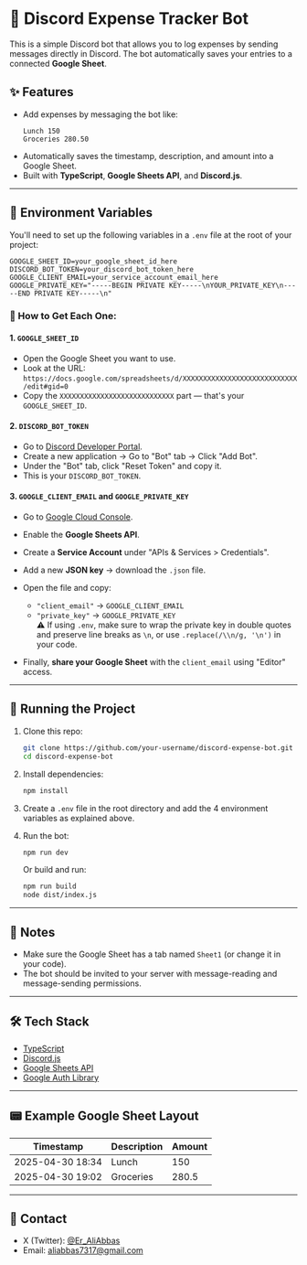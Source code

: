 # 💸 Discord Expense Tracker Bot

This is a simple Discord bot that allows you to log expenses by sending messages directly in Discord. The bot automatically saves your entries to a connected **Google Sheet**.

## ✨ Features

- Add expenses by messaging the bot like:  
  ```
  Lunch 150
  Groceries 280.50
  ```
- Automatically saves the timestamp, description, and amount into a Google Sheet.
- Built with **TypeScript**, **Google Sheets API**, and **Discord.js**.

---

## 🔐 Environment Variables

You'll need to set up the following variables in a `.env` file at the root of your project:

```env
GOOGLE_SHEET_ID=your_google_sheet_id_here
DISCORD_BOT_TOKEN=your_discord_bot_token_here
GOOGLE_CLIENT_EMAIL=your_service_account_email_here
GOOGLE_PRIVATE_KEY="-----BEGIN PRIVATE KEY-----\nYOUR_PRIVATE_KEY\n-----END PRIVATE KEY-----\n"
```

### 📄 How to Get Each One:

#### 1. `GOOGLE_SHEET_ID`
- Open the Google Sheet you want to use.
- Look at the URL:  
  `https://docs.google.com/spreadsheets/d/XXXXXXXXXXXXXXXXXXXXXXXXXXXX/edit#gid=0`
- Copy the `XXXXXXXXXXXXXXXXXXXXXXXXXXXX` part — that's your `GOOGLE_SHEET_ID`.

#### 2. `DISCORD_BOT_TOKEN`
- Go to [Discord Developer Portal](https://discord.com/developers/applications).
- Create a new application → Go to "Bot" tab → Click "Add Bot".
- Under the "Bot" tab, click "Reset Token" and copy it.
- This is your `DISCORD_BOT_TOKEN`.

#### 3. `GOOGLE_CLIENT_EMAIL` and `GOOGLE_PRIVATE_KEY`
- Go to [Google Cloud Console](https://console.cloud.google.com).
- Enable the **Google Sheets API**.
- Create a **Service Account** under "APIs & Services > Credentials".
- Add a new **JSON key** → download the `.json` file.
- Open the file and copy:
  - `"client_email"` → `GOOGLE_CLIENT_EMAIL`
  - `"private_key"` → `GOOGLE_PRIVATE_KEY`  
    ⚠️ If using `.env`, make sure to wrap the private key in double quotes and preserve line breaks as `\n`, or use `.replace(/\\n/g, '\n')` in your code.

- Finally, **share your Google Sheet** with the `client_email` using "Editor" access.

---

## 🚀 Running the Project

1. Clone this repo:
   ```bash
   git clone https://github.com/your-username/discord-expense-bot.git
   cd discord-expense-bot
   ```

2. Install dependencies:
   ```bash
   npm install
   ```

3. Create a `.env` file in the root directory and add the 4 environment variables as explained above.

4. Run the bot:
   ```bash
   npm run dev
   ```

   Or build and run:
   ```bash
   npm run build
   node dist/index.js
   ```

---

## 📌 Notes

- Make sure the Google Sheet has a tab named `Sheet1` (or change it in your code).
- The bot should be invited to your server with message-reading and message-sending permissions.

---

## 🛠️ Tech Stack

- [TypeScript](https://www.typescriptlang.org/)
- [Discord.js](https://discord.js.org/)
- [Google Sheets API](https://developers.google.com/sheets/api)
- [Google Auth Library](https://github.com/googleapis/google-auth-library-nodejs)

---

## 📟 Example Google Sheet Layout

| Timestamp          | Description | Amount |
|--------------------|-------------|--------|
| 2025-04-30 18:34   | Lunch       | 150    |
| 2025-04-30 19:02   | Groceries   | 280.5  |

---

## 📩 Contact

- X (Twitter): [@Er_AliAbbas](https://x.com/Er_AliAbbas)
- Email: aliabbas7317@gmail.com

